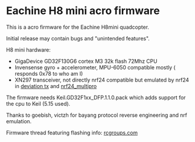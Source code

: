 # Eachine H8 mini acro firmware 

This is a acro firmware for the Eachine H8mini quadcopter.

Initial release may contain bugs and "unintended features".

H8 mini hardware:
 * GigaDevice GD32F130G6 cortex M3 32k flash 72Mhz CPU
 * Invensense gyro + accelerometer, MPU-6050 compatible mostly ( responds 0x78 to who am I)
 * XN297 transceiver, not directly nrf24 compatible but emulated by nrf24 in [deviation tx](http://www.deviationtx.com/) and [nrf24_multipro](https://github.com/goebish/nrf24_multipro)

The firmware needs Keil.GD32F1xx_DFP.1.1.0.pack which adds support for the cpu to Keil (5.15 used).


Thanks to goebish, victzh for bayang protocol reverse engineering and nrf emulation.

Firmware thread featuring flashing info: [rcgroups.com](http://www.rcgroups.com/forums/showthread.php?t=2512604)
